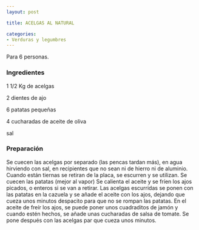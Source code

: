 ```yaml
---
layout: post

title: ACELGAS AL NATURAL

categories:
- Verduras y legumbres
---
```

Para 6 personas.

<h3>Ingredientes</h3>

1 1/2 Kg de acelgas

2 dientes de ajo

6 patatas pequeñas

4 cucharadas de aceite de oliva

sal

<h3>Preparación</h3>

Se cuecen las acelgas por separado (las pencas tardan más), en agua hirviendo con sal, en recipientes que no sean ni de hierro ni de aluminio. Cuando están tiernas se retiran de la placa, se escurren y se utilizan. Se cuecen las patatas (mejor al vapor) Se calienta el aceite y se fríen los ajos picados, o enteros si se van a retirar. Las acelgas escurridas se ponen con las patatas en la cazuela y se añade el aceite con los ajos, dejando que cueza unos minutos despacito para que no se rompan las patatas. En el aceite de freír los ajos, se puede poner unos cuadraditos de jamón y cuando estén hechos, se añade unas cucharadas de salsa de tomate. Se pone después con las acelgas par que cueza unos minutos.